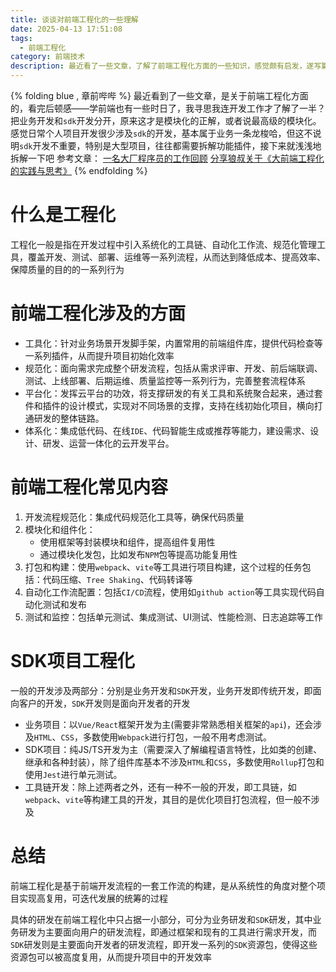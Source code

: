 ```yaml
---
title: 谈谈对前端工程化的一些理解
date: 2025-04-13 17:51:08
tags:
  - 前端工程化
category: 前端技术
description: 最近看了一些文章，了解了前端工程化方面的一些知识，感觉颇有启发，遂写篇博客来总结一下
---
```


{% folding blue , 章前哔哔 %}
最近看到了一些文章，是关于前端工程化方面的，看完后顿感——学前端也有一些时日了，我寻思我连开发工作才了解了一半？把业务开发和`sdk`开发分开，原来这才是模块化的正解，或者说最高级的模块化。感觉日常个人项目开发很少涉及`sdk`的开发，基本属于业务一条龙梭哈，但这不说明`sdk`开发不重要，特别是大型项目，往往都需要拆解功能插件，接下来就浅浅地拆解一下吧
参考文章：
[一名大厂程序员的工作回顾](https://juejin.cn/post/7268533072995598347#heading-0)
[分享狼叔关于《大前端工程化的实践与思考》](https://juejin.cn/post/6844903887091023885#heading-4)
{% endfolding %}

# 什么是工程化
工程化一般是指在开发过程中引入系统化的工具链、自动化工作流、规范化管理工具，覆盖开发、测试、部署、运维等一系列流程，从而达到降低成本、提高效率、保障质量的目的的一系列行为
# 前端工程化涉及的方面
- 工具化：针对业务场景开发脚手架，内置常用的前端组件库，提供代码检查等一系列插件，从而提升项目初始化效率
- 规范化：面向需求完成整个研发流程，包括从需求评审、开发、前后端联调、测试、上线部署、后期运维、质量监控等一系列行为，完善整套流程体系
- 平台化：发挥云平台的功效，将支撑研发的有关工具和系统聚合起来，通过套件和插件的设计模式，实现对不同场景的支撑，支持在线初始化项目，横向打通研发的整体链路。
- 体系化：集成低代码、在线`IDE`、代码智能生成或推荐等能力，建设需求、设计、研发、运营一体化的云开发平台。

# 前端工程化常见内容
1. 开发流程规范化：集成代码规范化工具等，确保代码质量
2. 模块化和组件化：
	- 使用框架等封装模块和组件，提高组件复用性
	- 通过模块化发包，比如发布`NPM`包等提高功能复用性
3. 打包和构建：使用`webpack`、`vite`等工具进行项目构建，这个过程的任务包括：代码压缩、`Tree Shaking`、代码转译等
4. 自动化工作流配置：包括`CI/CD`流程，使用如`github action`等工具实现代码自动化测试和发布
5. 测试和监控：包括单元测试、集成测试、UI测试、性能检测、日志追踪等工作

# SDK项目工程化
一般的开发涉及两部分：分别是业务开发和`SDK`开发，业务开发即传统开发，即面向客户的开发，`SDK`开发则是面向开发者的开发
- 业务项目：以`Vue/React`框架开发为主(需要非常熟悉相关框架的`api`)，还会涉及`HTML`、`CSS`，多数使用`Webpack`进行打包，一般不用考虑测试。
- SDK项目：纯JS/TS开发为主（需要深入了解编程语言特性，比如类的创建、继承和各种封装），除了组件库基本不涉及`HTML`和`CSS`，多数使用`Rollup`打包和使用`Jest`进行单元测试。
- 工具链开发：除上述两者之外，还有一种不一般的开发，即工具链，如`webpack`、`vite`等构建工具的开发，其目的是优化项目打包流程，但一般不涉及

# 总结
前端工程化是基于前端开发流程的一套工作流的构建，是从系统性的角度对整个项目实现高复用，可迭代发展的统筹的过程

具体的研发在前端工程化中只占据一小部分，可分为业务研发和`SDK`研发，其中业务研发为主要面向用户的研发流程，即通过框架和现有的工具进行需求开发，而`SDK`研发则是主要面向开发者的研发流程，即开发一系列的`SDK`资源包，使得这些资源包可以被高度复用，从而提升项目中的开发效率